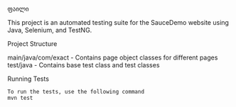 ფაილი

  This project is an automated testing suite for the SauceDemo website using Java, Selenium, and TestNG.


  Project Structure

  main/java/com/exact  - Contains page object classes for different pages
  test/java -   Contains base test class and test classes

Running Tests

    To run the tests, use the following command
    mvn test


   

    



     


